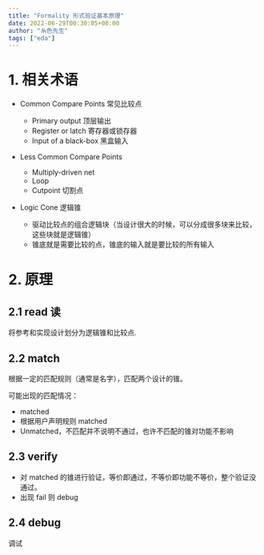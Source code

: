 ```yaml
---
title: "Formality 形式验证基本原理"
date: 2022-06-29T00:30:05+08:00
author: "糸色先生"
tags: ["eda"]
---
```


# 1. 相关术语

- Common Compare Points 常见比较点
  * Primary output 顶层输出
  * Register or latch 寄存器或锁存器
  * Input of a black-box 黑盒输入

- Less Common Compare Points
  * Multiply-driven net
  * Loop 
  * Cutpoint 切割点

- Logic Cone 逻辑锥
  - 驱动比较点的组合逻辑块（当设计很大的时候，可以分成很多块来比较，这些块就是逻辑锥）
  - 锥底就是需要比较的点，锥底的输入就是要比较的所有输入


# 2. 原理

## 2.1 read 读
将参考和实现设计划分为逻辑锥和比较点.

## 2.2 match 

根据一定的匹配规则（通常是名字），匹配两个设计的锥。

可能出现的匹配情况：

- matched
- 根据用户声明规则 matched
- Unmatched，不匹配并不说明不通过，也许不匹配的锥对功能不影响

## 2.3 verify

- 对 matched 的锥进行验证，等价即通过，不等价即功能不等价，整个验证没通过。
- 出现 fail 则 debug

## 2.4 debug 

调试




